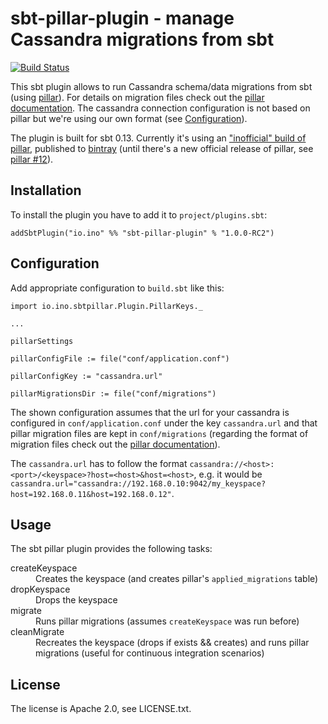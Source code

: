 # sbt-pillar-plugin - manage Cassandra migrations from sbt

[![Build Status](https://travis-ci.org/inoio/sbt-pillar-plugin.png?branch=master)](https://travis-ci.org/inoio/sbt-pillar-plugin)

This sbt plugin allows to run Cassandra schema/data migrations from sbt (using [pillar](https://github.com/comeara/pillar)).
 For details on migration files check out the [pillar documentation](https://github.com/comeara/pillar#migration-files).
 The cassandra connection configuration is not based on pillar but we're using our own format (see [Configuration](#configuration)).

The plugin is built for sbt 0.13.
Currently it's using an ["inofficial" build of pillar](https://github.com/magro/pillar), published to
[bintray](https://bintray.com/magro/maven/pillar/view/read)
(until there's a new official release of pillar, see [pillar #12](https://github.com/comeara/pillar/issues/12)).

## Installation

To install the plugin you have to add it to `project/plugins.sbt`:
```
addSbtPlugin("io.ino" %% "sbt-pillar-plugin" % "1.0.0-RC2")
```

## Configuration

Add appropriate configuration to `build.sbt` like this:
```
import io.ino.sbtpillar.Plugin.PillarKeys._

...

pillarSettings

pillarConfigFile := file("conf/application.conf")

pillarConfigKey := "cassandra.url"

pillarMigrationsDir := file("conf/migrations")
```

The shown configuration assumes that the url for your cassandra is configured in `conf/application.conf` under the key
`cassandra.url` and that pillar migration files are kept in `conf/migrations` (regarding the format of migration files
check out the [pillar documentation](https://github.com/comeara/pillar#migration-files)).

The `cassandra.url` has to follow the format `cassandra://<host>:<port>/<keyspace>?host=<host>&host=<host>`, e.g. it would be
`cassandra.url="cassandra://192.168.0.10:9042/my_keyspace?host=192.168.0.11&host=192.168.0.12"`.

## Usage

The sbt pillar plugin provides the following tasks:

<dl>
<dt>createKeyspace</dt><dd>Creates the keyspace (and creates pillar's <code>applied_migrations</code> table)</dd>
<dt>dropKeyspace</dt><dd>Drops the keyspace</dd>
<dt>migrate</dt><dd>Runs pillar migrations (assumes <code>createKeyspace</code> was run before)</dd>
<dt>cleanMigrate</dt><dd>Recreates the keyspace (drops if exists && creates) and runs pillar migrations (useful for continuous integration scenarios)</dd>
</dl>

## License

The license is Apache 2.0, see LICENSE.txt.
